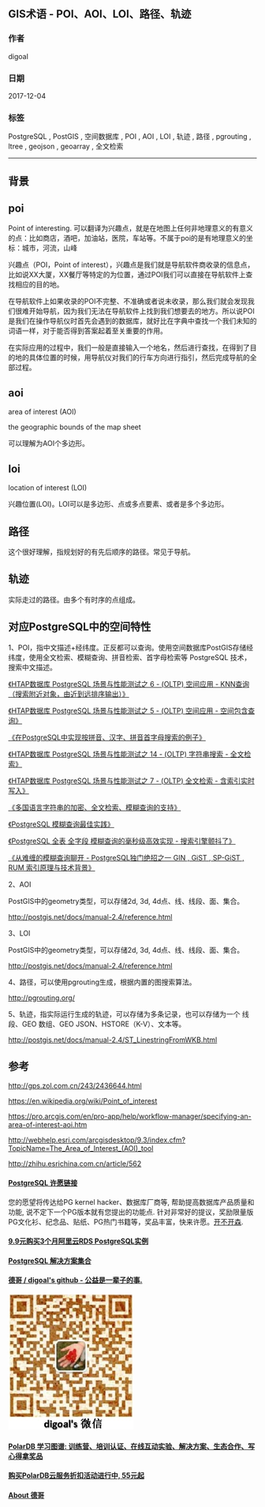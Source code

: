 ## GIS术语 - POI、AOI、LOI、路径、轨迹   
                          
### 作者                          
digoal                          
                          
### 日期                          
2017-12-04                         
                          
### 标签                          
PostgreSQL , PostGIS , 空间数据库 , POI , AOI , LOI , 轨迹 , 路径 , pgrouting , ltree , geojson , geoarray , 全文检索    
                          
----                          
                          
## 背景    
  
## poi  
Point of interesting. 可以翻译为兴趣点，就是在地图上任何非地理意义的有意义的点：比如商店，酒吧，加油站，医院，车站等。不属于poi的是有地理意义的坐标：城市，河流，山峰   
  
兴趣点（POI，Point of interest），兴趣点是我们就是导航软件商收录的信息点，比如说XX大厦，XX餐厅等特定的为位置，通过POI我们可以直接在导航软件上查找相应的目的地。  
  
在导航软件上如果收录的POI不完整、不准确或者说未收录，那么我们就会发现我们很难开始导航，因为我们无法在导航软件上找到我们想要去的地方。所以说POI是我们在操作导航仪时首先会遇到的数据库，就好比在字典中查找一个我们未知的词语一样，对于能否得到答案起着至关重要的作用。  
  
在实际应用的过程中，我们一般是直接输入一个地名，然后进行查找，在得到了目的地的具体位置的时候，用导航仪对我们的行车方向进行指引，然后完成导航的全部过程。  
  
## aoi  
  
area of interest (AOI)  
  
the geographic bounds of the map sheet  
  
可以理解为AOI个多边形。  
  
## loi  
  
location of interest (LOI)  
  
兴趣位置(LOI)。LOI可以是多边形、点或多点要素、或者是多个多边形。  
  
## 路径  
  
这个很好理解，指规划好的有先后顺序的路径。常见于导航。  
  
## 轨迹  
  
实际走过的路径。由多个有时序的点组成。  
  
## 对应PostgreSQL中的空间特性  
  
1、POI，指中文描述+经纬度。正反都可以查询。使用空间数据库PostGIS存储经纬度，使用全文检索、模糊查询、拼音检索、首字母检索等 PostgreSQL 技术，搜索中文描述。  
  
[《HTAP数据库 PostgreSQL 场景与性能测试之 6 - (OLTP) 空间应用 - KNN查询（搜索附近对象，由近到远排序输出）》](../201711/20171107_07.md)    
  
[《HTAP数据库 PostgreSQL 场景与性能测试之 5 - (OLTP) 空间应用 - 空间包含查询》](../201711/20171107_06.md)    
  
[《在PostgreSQL中实现按拼音、汉字、拼音首字母搜索的例子》](../201611/20161109_01.md)    
  
[《HTAP数据库 PostgreSQL 场景与性能测试之 14 - (OLTP) 字符串搜索 - 全文检索》](../201711/20171107_15.md)    
  
[《HTAP数据库 PostgreSQL 场景与性能测试之 7 - (OLTP) 全文检索 - 含索引实时写入》](../201711/20171107_08.md)    
  
[《多国语言字符串的加密、全文检索、模糊查询的支持》](../201710/20171020_01.md)    
  
[《PostgreSQL 模糊查询最佳实践》](../201704/20170426_01.md)    
  
[《PostgreSQL 全表 全字段 模糊查询的毫秒级高效实现 - 搜索引擎颤抖了》](../201701/20170106_04.md)    
  
[《从难缠的模糊查询聊开 - PostgreSQL独门绝招之一 GIN , GiST , SP-GiST , RUM 索引原理与技术背景》](../201612/20161231_01.md)    
  
2、AOI  
  
PostGIS中的geometry类型，可以存储2d, 3d, 4d点、线、线段、面、集合。  
  
http://postgis.net/docs/manual-2.4/reference.html  
  
3、LOI  
  
PostGIS中的geometry类型，可以存储2d, 3d, 4d点、线、线段、面、集合。  
  
http://postgis.net/docs/manual-2.4/reference.html  
  
4、路径，可以使用pgrouting生成，根据内置的图搜索算法。  
  
http://pgrouting.org/  
  
5、轨迹，指实际运行生成的轨迹，可以存储为多条记录，也可以存储为一个 线段、GEO 数组、GEO JSON、HSTORE（K-V）、文本等。  
  
http://postgis.net/docs/manual-2.4/ST_LinestringFromWKB.html  
  
## 参考  
  
http://gps.zol.com.cn/243/2436644.html  
  
https://en.wikipedia.org/wiki/Point_of_interest  
  
https://pro.arcgis.com/en/pro-app/help/workflow-manager/specifying-an-area-of-interest-aoi.htm  
  
http://webhelp.esri.com/arcgisdesktop/9.3/index.cfm?TopicName=The_Area_of_Interest_(AOI)_tool  
  
http://zhihu.esrichina.com.cn/article/562  
  
  
  
  
  
  
  
  
  
  
  
  
  
  
  
  
  
  
  
  
  
  
  
  
  
  
  
  
  
  
  
  
  
  
  
  
  
  
  
  
  
  
  
  
  
  
  
  
  
  
  
  
  
  
  
  
  
  
  
  
  
  
  
  
  
  
  
  
  
  
  
  
  
  
  
#### [PostgreSQL 许愿链接](https://github.com/digoal/blog/issues/76 "269ac3d1c492e938c0191101c7238216")
您的愿望将传达给PG kernel hacker、数据库厂商等, 帮助提高数据库产品质量和功能, 说不定下一个PG版本就有您提出的功能点. 针对非常好的提议，奖励限量版PG文化衫、纪念品、贴纸、PG热门书籍等，奖品丰富，快来许愿。[开不开森](https://github.com/digoal/blog/issues/76 "269ac3d1c492e938c0191101c7238216").  
  
  
#### [9.9元购买3个月阿里云RDS PostgreSQL实例](https://www.aliyun.com/database/postgresqlactivity "57258f76c37864c6e6d23383d05714ea")
  
  
#### [PostgreSQL 解决方案集合](https://yq.aliyun.com/topic/118 "40cff096e9ed7122c512b35d8561d9c8")
  
  
#### [德哥 / digoal's github - 公益是一辈子的事.](https://github.com/digoal/blog/blob/master/README.md "22709685feb7cab07d30f30387f0a9ae")
  
  
![digoal's wechat](../pic/digoal_weixin.jpg "f7ad92eeba24523fd47a6e1a0e691b59")
  
  
#### [PolarDB 学习图谱: 训练营、培训认证、在线互动实验、解决方案、生态合作、写心得拿奖品](https://www.aliyun.com/database/openpolardb/activity "8642f60e04ed0c814bf9cb9677976bd4")
  
  
#### [购买PolarDB云服务折扣活动进行中, 55元起](https://www.aliyun.com/activity/new/polardb-yunparter?userCode=bsb3t4al "e0495c413bedacabb75ff1e880be465a")
  
  
#### [About 德哥](https://github.com/digoal/blog/blob/master/me/readme.md "a37735981e7704886ffd590565582dd0")
  
